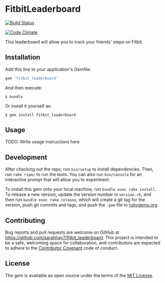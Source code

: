 # FitbitLeaderboard

[![Build Status](https://travis-ci.org/sarahhay7/fitbit_leaderboard.svg?branch=master)](https://travis-ci.org/sarahhay7/fitbit_leaderboard)

[![Code Climate](https://codeclimate.com/github/sarahhay7/fitbit_leaderboard/badges/gpa.svg)](https://codeclimate.com/github/sarahhay7/fitbit_leaderboard)

This leaderboard will allow you to track your friends' steps on Fitbit.

## Installation

Add this line to your application's Gemfile:

```ruby
gem 'fitbit_leaderboard'
```

And then execute:

    $ bundle

Or install it yourself as:

    $ gem install fitbit_leaderboard

## Usage

TODO: Write usage instructions here

## Development

After checking out the repo, run `bin/setup` to install dependencies. Then, run `rake rspec` to run the tests. You can also run `bin/console` for an interactive prompt that will allow you to experiment.

To install this gem onto your local machine, run `bundle exec rake install`. To release a new version, update the version number in `version.rb`, and then run `bundle exec rake release`, which will create a git tag for the version, push git commits and tags, and push the `.gem` file to [rubygems.org](https://rubygems.org).

## Contributing

Bug reports and pull requests are welcome on GitHub at https://github.com/sarahhay7/fitbit_leaderboard. This project is intended to be a safe, welcoming space for collaboration, and contributors are expected to adhere to the [Contributor Covenant](contributor-covenant.org) code of conduct.


## License

The gem is available as open source under the terms of the [MIT License](http://opensource.org/licenses/MIT).
